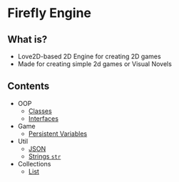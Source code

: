 # Firefly Engine

## What is?
* Love2D-based 2D Engine for creating 2D games
* Made for creating simple 2d games or Visual Novels

## Contents
* OOP
	* [Classes](doc/class.md)
	* [Interfaces](doc/interface.md)
* Game
	* [Persistent Variables](doc/Variables.md)
* Util
	* [JSON](doc/json.md)
	* [Strings `str`](doc/str.md)
* Collections
	* [List](doc/List.md)